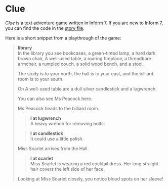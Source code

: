 # Clue

*Clue* is a text adventure game written in Inform 7. If you are new to Inform 7, you can find the code in the [story file](Clue.inform/Source/story.ni).

Here is a short snippet from a playthrough of the game:

> **library**  
> In the library you see bookcases, a green-tinted lamp, a hard dark brown chair, A well-used table, a roaring fireplace, a threadbare armchair, a rumpled couch, a solid wood bench, and a stool.
> 
> The study is to your north, the hall is to your east, and the billiard room is to your south.
> 
> On A well-used table are a dull silver candlestick and a lugwrench.
> 
> You can also see Ms Peacock here.
> 
> Ms Peacock heads to the billiard room.
> 
> > **l at lugwrench**  
> A heavy wrench for removing bolts.
> 
> > **l at candlestick**  
> It could use a little polish.
>   
> Miss Scarlet arrives from the Hall.
> 
> > **l at scarlet**  
> Miss Scarlet is wearing a red cocktail dress. Her long straight hair covers the left side of her face.
> 
> Looking at Miss Scarlet closely, you notice blood spots on her sleeve!
